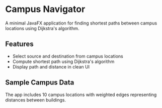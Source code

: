 # Campus Navigator

A minimal JavaFX application for finding shortest paths between campus locations using Dijkstra's algorithm.

## Features
- Select source and destination from campus locations
- Compute shortest path using Dijkstra's algorithm
- Display path and distance in clean UI

## Sample Campus Data
The app includes 10 campus locations with weighted edges representing distances between buildings.


